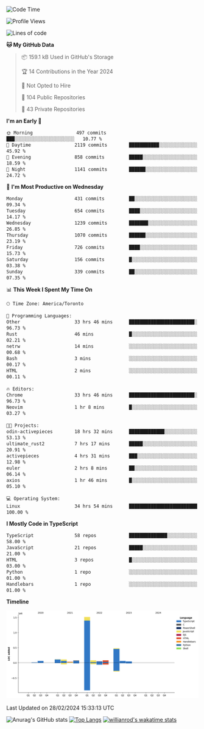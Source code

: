 <!--START_SECTION:waka-->
![Code Time](http://img.shields.io/badge/Code%20Time-1%2C256%20hrs%2026%20mins-blue)

![Profile Views](http://img.shields.io/badge/Profile%20Views-2-blue)

![Lines of code](https://img.shields.io/badge/From%20Hello%20World%20I%27ve%20Written-2.7%20million%20lines%20of%20code-blue)

**🐱 My GitHub Data** 

> 📦 159.1 kB Used in GitHub's Storage 
 > 
> 🏆 14 Contributions in the Year 2024
 > 
> 🚫 Not Opted to Hire
 > 
> 📜 104 Public Repositories 
 > 
> 🔑 43 Private Repositories 
 > 
**I'm an Early 🐤** 

```text
🌞 Morning                497 commits         ███░░░░░░░░░░░░░░░░░░░░░░   10.77 % 
🌆 Daytime                2119 commits        ███████████░░░░░░░░░░░░░░   45.92 % 
🌃 Evening                858 commits         █████░░░░░░░░░░░░░░░░░░░░   18.59 % 
🌙 Night                  1141 commits        ██████░░░░░░░░░░░░░░░░░░░   24.72 % 
```
📅 **I'm Most Productive on Wednesday** 

```text
Monday                   431 commits         ██░░░░░░░░░░░░░░░░░░░░░░░   09.34 % 
Tuesday                  654 commits         ████░░░░░░░░░░░░░░░░░░░░░   14.17 % 
Wednesday                1239 commits        ███████░░░░░░░░░░░░░░░░░░   26.85 % 
Thursday                 1070 commits        ██████░░░░░░░░░░░░░░░░░░░   23.19 % 
Friday                   726 commits         ████░░░░░░░░░░░░░░░░░░░░░   15.73 % 
Saturday                 156 commits         █░░░░░░░░░░░░░░░░░░░░░░░░   03.38 % 
Sunday                   339 commits         ██░░░░░░░░░░░░░░░░░░░░░░░   07.35 % 
```


📊 **This Week I Spent My Time On** 

```text
🕑︎ Time Zone: America/Toronto

💬 Programming Languages: 
Other                    33 hrs 46 mins      ████████████████████████░   96.73 % 
Rust                     46 mins             █░░░░░░░░░░░░░░░░░░░░░░░░   02.21 % 
netrw                    14 mins             ░░░░░░░░░░░░░░░░░░░░░░░░░   00.68 % 
Bash                     3 mins              ░░░░░░░░░░░░░░░░░░░░░░░░░   00.17 % 
HTML                     2 mins              ░░░░░░░░░░░░░░░░░░░░░░░░░   00.11 % 

🔥 Editors: 
Chrome                   33 hrs 46 mins      ████████████████████████░   96.73 % 
Neovim                   1 hr 8 mins         █░░░░░░░░░░░░░░░░░░░░░░░░   03.27 % 

🐱‍💻 Projects: 
odin-activepieces        18 hrs 32 mins      █████████████░░░░░░░░░░░░   53.13 % 
ultimate_rust2           7 hrs 17 mins       █████░░░░░░░░░░░░░░░░░░░░   20.91 % 
activepieces             4 hrs 31 mins       ███░░░░░░░░░░░░░░░░░░░░░░   12.98 % 
euler                    2 hrs 8 mins        ██░░░░░░░░░░░░░░░░░░░░░░░   06.14 % 
axios                    1 hr 46 mins        █░░░░░░░░░░░░░░░░░░░░░░░░   05.10 % 

💻 Operating System: 
Linux                    34 hrs 54 mins      █████████████████████████   100.00 % 
```

**I Mostly Code in TypeScript** 

```text
TypeScript               58 repos            ██████████████░░░░░░░░░░░   58.00 % 
JavaScript               21 repos            █████░░░░░░░░░░░░░░░░░░░░   21.00 % 
HTML                     3 repos             █░░░░░░░░░░░░░░░░░░░░░░░░   03.00 % 
Python                   1 repo              ░░░░░░░░░░░░░░░░░░░░░░░░░   01.00 % 
Handlebars               1 repo              ░░░░░░░░░░░░░░░░░░░░░░░░░   01.00 % 
```



**Timeline**

![Lines of Code chart](https://raw.githubusercontent.com/wise-introvert/wise-introvert/master/assets/bar_graph.png)


 Last Updated on 28/02/2024 15:33:13 UTC
<!--END_SECTION:waka-->

![Anurag's GitHub stats](https://github-readme-stats.vercel.app/api?username=wise-introvert&count_private=true&show_icons=true)
[![Top Langs](https://github-readme-stats.vercel.app/api/top-langs/?username=wise-introvert&langs_count=10)](https://github.com/anuraghazra/github-readme-stats)
[![willianrod's wakatime stats](https://github-readme-stats.vercel.app/api/wakatime?username=wiseintrovert)](https://github.com/anuraghazra/github-readme-stats)

